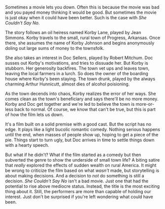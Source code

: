 Sometimes a movie lets you down. Often this is because the movie was bad and you payed money thinking it would be good. But sometimes the movie is just okay when it could have been better. Such is the case with _She Couldn't Say No_.

The story follows an oil heiress named Korby Lane, played by Jean Simmons. Korby travels to the small, rural town of Progress, Arkansas. Once there, she assumes the name of Korby Johnson and begins anonymously doling out large sums of money to the townsfolk.

She also takes an interest in Doc Sellers, played by Robert Mitchum. Doc susses out Korby's motivations, and tries to dissuade her. But Korby is stubborn. Her generosity backfires. The town vet ups and leaves town, leaving the local farmers in a lurch. So does the owner of the boarding house where Korby's been staying. The town drunk, played by the always charming Arthur Hunnicutt, almost dies of alcohol poisioning.

As the town decends into chaos, Korby realizes the error of her ways. She comes clean as the town's beneficiary and says there'll be no more money. Korby and Doc get together and we're led to believe the town is more-or-less back to normal. Of course, we know that can't be true, but this is part of how the film lets us down.

It's a film built on a solid premise with a good cast. But the script has no edge. It plays like a light bucolic romantic comedy. Nothing serious happens until the end, when masses of people show up, hoping to get a piece of the pie. Things start to turn ugly, but Doc arrives in time to settle things down with a hearty speech.

But what if he didn't? What if the film started as a comedy but then subverted the genre to show the underside of small town life? A biting satire that _really_ explored the effects of sudden wealth on rural America. It might be wrong to criticize the film based on what _wasn't_ made, but storytelling is about making decisions. And a decision to _not_ do something is still a decision.
_She Couldn't Say No_ isn't a bad movie. Just one that had the potential to rise above mediocre status. Instead, the title is the most exciting thing about it. Still, the performers are more than capable of holding our interest. Just don't be surprised if you're left wondering what could have been.
